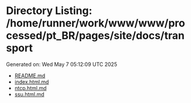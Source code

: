 # Directory Listing: /home/runner/work/www/www/processed/pt_BR/pages/site/docs/transport
Generated on: Wed May  7 05:12:09 UTC 2025

- [README.md](README.md)
- [index.html.md](index.html.md)
- [ntcp.html.md](ntcp.html.md)
- [ssu.html.md](ssu.html.md)
